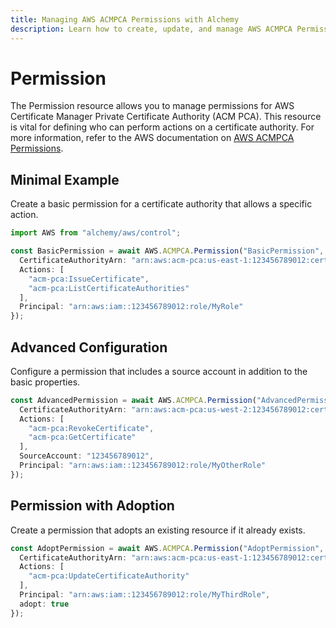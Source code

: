 ```yaml
---
title: Managing AWS ACMPCA Permissions with Alchemy
description: Learn how to create, update, and manage AWS ACMPCA Permissions using Alchemy Cloud Control.
---
```


# Permission

The Permission resource allows you to manage permissions for AWS Certificate Manager Private Certificate Authority (ACM PCA). This resource is vital for defining who can perform actions on a certificate authority. For more information, refer to the AWS documentation on [AWS ACMPCA Permissions](https://docs.aws.amazon.com/acmpca/latest/userguide/).

## Minimal Example

Create a basic permission for a certificate authority that allows a specific action.

```ts
import AWS from "alchemy/aws/control";

const BasicPermission = await AWS.ACMPCA.Permission("BasicPermission", {
  CertificateAuthorityArn: "arn:aws:acm-pca:us-east-1:123456789012:certificate-authority/abcd1234-56ef-78gh-90ij-klmnopqrstuv",
  Actions: [
    "acm-pca:IssueCertificate",
    "acm-pca:ListCertificateAuthorities"
  ],
  Principal: "arn:aws:iam::123456789012:role/MyRole"
});
```

## Advanced Configuration

Configure a permission that includes a source account in addition to the basic properties.

```ts
const AdvancedPermission = await AWS.ACMPCA.Permission("AdvancedPermission", {
  CertificateAuthorityArn: "arn:aws:acm-pca:us-west-2:123456789012:certificate-authority/wxyz1234-56ef-78gh-90ij-klmnopqrstuv",
  Actions: [
    "acm-pca:RevokeCertificate",
    "acm-pca:GetCertificate"
  ],
  SourceAccount: "123456789012",
  Principal: "arn:aws:iam::123456789012:role/MyOtherRole"
});
```

## Permission with Adoption

Create a permission that adopts an existing resource if it already exists.

```ts
const AdoptPermission = await AWS.ACMPCA.Permission("AdoptPermission", {
  CertificateAuthorityArn: "arn:aws:acm-pca:us-east-1:123456789012:certificate-authority/qwer1234-56ef-78gh-90ij-klmnopqrstuv",
  Actions: [
    "acm-pca:UpdateCertificateAuthority"
  ],
  Principal: "arn:aws:iam::123456789012:role/MyThirdRole",
  adopt: true
});
```